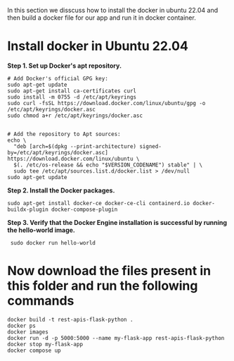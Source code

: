 In this section we disscuss how to install the docker in ubuntu 22.04 and then build a docker file for our app and run it in docker container.

# Install docker in Ubuntu 22.04

**Step 1. Set up Docker's apt repository.**

```
# Add Docker's official GPG key:
sudo apt-get update
sudo apt-get install ca-certificates curl
sudo install -m 0755 -d /etc/apt/keyrings
sudo curl -fsSL https://download.docker.com/linux/ubuntu/gpg -o /etc/apt/keyrings/docker.asc
sudo chmod a+r /etc/apt/keyrings/docker.asc


# Add the repository to Apt sources:
echo \
  "deb [arch=$(dpkg --print-architecture) signed-by=/etc/apt/keyrings/docker.asc] https://download.docker.com/linux/ubuntu \
  $(. /etc/os-release && echo "$VERSION_CODENAME") stable" | \
  sudo tee /etc/apt/sources.list.d/docker.list > /dev/null
sudo apt-get update

```
**Step 2. Install the Docker packages.**
```
sudo apt-get install docker-ce docker-ce-cli containerd.io docker-buildx-plugin docker-compose-plugin
```

**Step 3. Verify that the Docker Engine installation is successful by running the hello-world image.**
```
 sudo docker run hello-world
```

# Now download the files present in this folder and run the following commands 

```
docker build -t rest-apis-flask-python .
docker ps
docker images
docker run -d -p 5000:5000 --name my-flask-app rest-apis-flask-python
docker stop my-flask-app
docker compose up
```
